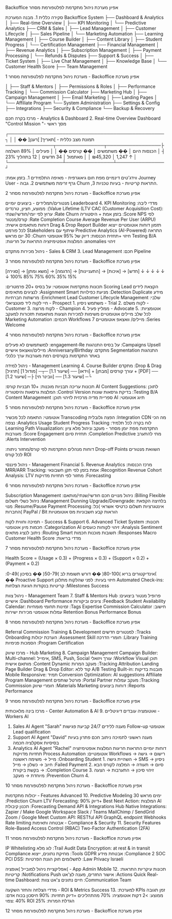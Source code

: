 Backoffice אפיון מערכת
ניהול מתקדמת לפלטפורמת מסחר

סקירה כללית 1.
מבנה המערכת
Backoffice System
├── Dashboard & Analytics
│ ├── Real-time Overview
│ ├── KPI Monitoring
│ └── Predictive Analytics
├── CRM & Sales
│ ├── Lead Management
│ ├── Customer Lifecycle
│ ├── Sales Pipeline
│ └── Marketing Automation
├── Learning Management
│ ├── Course Builder
│ ├── Content Library
│ ├── Student Progress
│ └── Certification Management
├── Financial Management
│ ├── Revenue Analytics
│ ├── Subscription Management
│ ├── Payment Processing
│ └── Refunds & Disputes
├── Support & Success
│ ├── Ticket System
│ ├── Live Chat Management
│ ├── Knowledge Base
│ └── Customer Health Score
├── Team Management

1 מערכת ניהול מתקדמת לפלטפורמת מסחר - Backoffice אפיון מערכת

│ ├── Staff & Mentors
│ ├── Permissions & Roles
│ ├── Performance Tracking
│ └── Commission Calculator
├── Marketing Hub
│ ├── Campaign Management
│ ├── Email Marketing
│ ├── Landing Pages
│ └── Affiliate Program
└── System Administration
├── Settings & Config
├── Integrations
├── Security & Compliance
└── Backup & Recovery

מרכז בקרה חכם - Analytics & Dashboard 2.
Real-time Overview Dashboard
"Control Mission "- מסך ראשי

┌─────────────────────────────────────────────────┐
│ תמונת מצב כללית - ]תאריך[ ]רענן[ �� │
├─────────────────┬───────────────┬───────────────┤
│ הכנסות היום │ �� משתמשים │ �� קורסים �� │
│ פעילים │ 89% השלמה 1,247 │ ₪45,320 │
│ מאתמול │ 34 חדשים │ 12 בתהליך 23% ↑ │
└─────────────────┴───────────────┴───────────────┘

:ווידג'טים דינמיים
מפת חום גיאוגרפית - מאיפה התלמידים 1.
בזמן אמת Journey User - גרף זרימת משתמשים 2.
גבוה Churn ,התראות קריטיות - בעיות טכניות 3.

2 מערכת ניהול מתקדמת לפלטפורמת מסחר - Backoffice אפיון מערכת

מנטורים/תמלידים - ביצועים יומיים Leaderboard 4.
KPI Monitoring
:מדדי ליבה
ממוצע, חציון, טרנדים :(Value Lifetime (LTV
CAC (Customer Acquisition Cost): ערוץ לפי
יומי/חודשי/שנתי :Rate Churn
בזמן אמת + היסטוריה :Score NPS
לפי קורס/מנטור :Rate Completion Course
Average Revenue Per User (ARPU)
:דוחות מותאמים אישית
Drag & Drop Report Builder
תזמון דוחות אוטומטיים
ייצוא לכל פורמט
Stakeholders שיתוף עם
Predictive Analytics (AI-Powered)
התראה 30 יום מראש :Churn חיזוי
+תחזית הכנסות: דיוק של 95%
אוטומטי Testing B/A :המלצות אופטימיזציה
התראות על חריגות :anomalies זיהוי

ניהול מכירות מתקדם - Sales & CRM 3.
Lead Management
:חכם Pipeline

3 מערכת ניהול מתקדמת לפלטפורמת מסחר - Backoffice אפיון מערכת

[סגירה] → [משא ומתן] → [הדגמה] → [התעניינות] → [איכות] → [חדש]
↓ ↓ ↓ ↓ ↓ ↓
15% 35% 60% 75% 85% 100%

:תכונות מתקדמות
אוטומטי: על בסיס +20 פרמטרים Scoring Lead
הקצאת לידים לנציגים מתאימים :Assignment Smart
מניעת כפילויות :Detection Duplicate
מידע מרשתות חברתיות :Enrichment Lead
Customer Lifecycle Management
:שלבי חיי לקוח
ליד פוטנציאלי - Prospect 1.
משתמש ניסיון - Trial 2.
לקוח משלם - Customer 3.
לקוח מרוצה - Champion 4.
ממליץ פעיל - Advocate 5.
:אוטומציות לכל שלב
מיילים אוטומטיים
משימות למכירות
הצעות מותאמות
תזכורות למעקב
Marketing Automation
:חכמים Workflows
מיילים/ וואצאפ אוטומטיים 7 :Series Welcome

4 מערכת ניהול מתקדמת לפלטפורמת מסחר - Backoffice אפיון מערכת

למשתמשים לא פעילים :engagement-Re
על בסיס התנהגות :Campaigns Upsell
מיילים/וואצאפ אישיים :Anniversary/Birthday
:מתקדם Segmentation
התנהגות באתר
התקדמות בקורסים
רמת מעורבות
ערך כלכלי

ניהול למידה - Management Learning 4.
Course Builder מתקדם
:Drop & Drag עורך קורסים
[מבחן] + [וידאו] ── [שיעור 1.1] ─┬─ [מודול 1]
[תרגיל] + [PDF] ── [שיעור 1.2] ─├
[וובינר חי] ── [שיעור 1.3] ─└

:תכונות עריכה
תבניות מוכנות: +10 תבניות קורס
AI Content Suggestions: לתוכן המלצות
גרסאות והיסטוריה :Control Version
בדיקת גרסאות שונות :Testing B/A
Content Management
:ספריית מדיה מרכזית
לזיהוי תוכן AI :תיוג אוטומטי

5 מערכת ניהול מתקדמת לפלטפורמת מסחר - Backoffice אפיון מערכת

אוטומטי: התאמה לכל מכשיר Transcoding
הפצה גלובלית :Integration CDN
מה הכי נצפה :Analytics Usage
Student Progress Tracking
:לוח בקרה לכל תלמיד
Learning Path Visualization: התקדמות מפת
יומן מסחר - מעקב וניהול מלא
ציון מעורבות :Score Engagement
תחזית סיום :Completion Predictive
מתי להתערב :Alerts Intervention

:דוחות מנהלים
התקדמות לפי קורס/מחזור
ניתוח Drop-off Points
השוואת מנטורים
לכל קורס ROI

ניהול פיננסי - Management Financial 5.
Revenue Analytics
:מרכז הכנסות
MRR/ARR Tracking: אמת בזמן
לפי תקן חשבונאי :Recognition Revenue
Cohort Analysis: LTV מחזור לפי
תחזיות מדויקות :Forecasting

6 מערכת ניהול מתקדמת לפלטפורמת מסחר - Backoffice אפיון מערכת

Subscription Management
:ניהול מנויים חכם
חודשי/שנתי/מותאם :Billing Flexible
ניהול כשלי תשלום :Management Dunning
Upgrade/Downgrade: בלחיצה
הקפאת מנוי :Resume/Pause
Payment Processing
:אינטגרציות תשלום
כרטיסי אשראי )כל החברות(
PayPal / Bit
הוראות קבע
חשבוניות מס אוטומטיות

תמיכה וחווית לקוח - Success & Support 6.
Advanced Ticket System
:תכונות חכמות
מיון אוטומטי :Categorization AI
זיהוי לקוחות כועסים :Analysis Sentiment
ניתוב לנציג מתאים :Routing Smart
תשובות מוכנות חכמות :Responses Macro
Customer Health Score
:מדדי בריאות

7 מערכת ניהול מתקדמת לפלטפורמת מסחר - Backoffice אפיון מערכת

Health Score = (Usage × 0.3) + (Progress × 0.3) +
(Support × 0.2) + (Payment × 0.2)

:אינדיקטורים
בריא )80-100( ��
דורש תשומת לב )50-79( ��
בסיכון )0-49( ��
Proactive Support
חיזוי בעיות: לפני שהלקוח מתלונן
Automated Check-ins: קריטיות בנקודות
חגיגת הצלחות :Milestones Success

ניהול צוות - Management Team 7.
Staff & Mentors Hub
:פרופיל מנטור
ביצועים אישיים :Dashboard Performance
ציונים וביקורות :Feedback Student
Availability Calendar: זמינות
תחומי מומחיות :Tags Expertise
Commission Calculator
:חישוב עמלות אוטומטי
מכירות ישירות
Retention Bonus
Performance Bonus

8 מערכת ניהול מתקדמת לפלטפורמת מסחר - Backoffice אפיון מערכת

Referral Commission
Training & Development
למנטורים חדשים :Tracks Onboarding
הערכת יכולות :Assessment Skill
חומרי הדרכה :Library Training
הסמכות פנימיות :Program Certification

מרכז שיווק - Hub Marketing 8.
Campaign Management
Campaign Builder:
Multi-channel: אימייל, SMS, Push, Social
עורך ויזואלי :Workflow Visual
תוכן מותאם אישית :Content Dynamic
מעקב המרות :Tracking Attribution
Landing Page Builder
Drag & Drop Editor: קוד ללא
A/B Testing Built-in: מובנות בדיקות
Mobile Responsive: תמיד
Conversion Optimization: AI suggestions
Affiliate Program Management
פורטל שותפים :Portal Partner
מעקב עמלות :Tracking Commission
חומרי שיווק :Materials Marketing
דוחות ביצועים :Reports Performance

9 מערכת ניהול מתקדמת לפלטפורמת מסחר - Backoffice אפיון מערכת

מרכז בינה מלאכותית - Center Automation & AI 9.
ואוטומציה
עובדים דיגיטליים - Workers AI
1. Sales AI Agent "Sarah"
מענה ללידים 24/7
קביעת פגישות
Follow-up אוטומטי
Lead qualification
2. Support AI Agent "David"
מענה ראשוני לתמיכה
ניתוב חכם
פתרון בעיות בסיסיות
אסקלציה חכמה
3. Analytics AI Agent "Rachel"
דוחות יומיים
התראות חריגות
המלצות אופטימיזציה
תחזיות מדויקות
Process Automation
:אוטומטיים Workflows
רישום → גישה → מייל → משימה ראשונה :Onboarding Student 1.
השהיית גישה → SMS → ניסיון חיוב → כשלון → מייל :Failed Payment 2.
סיום → תעודה → המלצה לקורס הבא → בקשת ביקורת :Completion Course 3.
זיהוי סיכון → התערבות → הצעה מיוחדת → מעקב :Prevention Churn 4.

10 מערכת ניהול מתקדמת לפלטפורמת מסחר - Backoffice אפיון מערכת

יכולות מתקדמות - Features Advanced 10.
Predictive Modeling
ימים מראש 30 :Prediction Churn
LTV Forecasting: 90% דיוק+
Best Next Action: המלצות AI
תכנון קיבולת :Forecasting Demand
API & Integrations Hub
Native Integrations:
Zapier / Make
Google Workspace
Slack / Teams
MailChimp / SendGrid
Zoom / Google Meet
Custom API:
RESTful API
GraphQL endpoint
Webhooks
Rate limiting
אבטחה ותאימות - Compliance & Security 11.
Security Features
Role-Based Access Control (RBAC)
Two-Factor Authentication (2FA)

11 מערכת ניהול מתקדמת לפלטפורמת מסחר - Backoffice אפיון מערכת

IP Whitelisting
לוג מלא :Trail Audit
Data Encryption: at rest & in transit
Compliance
מחיקת נתונים, ייצוא :Tools GDPR
אבטחת מידע :Compliance 2 SOC
PCI DSS: לתשלומים
חוק הגנת הפרטיות :Law Privacy Israeli

אפליקציית ניהול למובייל )אופציה( - App Admin Mobile 12.
:תכונות עיקריות
התראות קריטיות :Notifications Push
אישור החזרים, מענה לצ'אט :Actions Quick
Real-time Dashboard: חיים נתונים
צ'אט צוות :Communication Team

מדדי הצלחה והחזר השקעה - ROI & Metrics Success 13.
:למערכת KPIs
זמן תגובה ממוצע: >2 דקות
אוטומציה: 70% מהתהליכים
+דיוק תחזיות: 90%
חיסכון בכוח אדם: 40%
:צפוי ROI
הגדלת המרות: 25%

12 מערכת ניהול מתקדמת לפלטפורמת מסחר - Backoffice אפיון מערכת